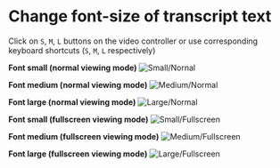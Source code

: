# Change font-size of transcript text

Click on `S`, `M`, `L` buttons on the video controller or use corresponding keyboard shortcuts (`S`, `M`, `L` respectively)

**Font small (normal viewing mode)**
![Small/Nornal](ttps://gyazo.com/af0aacfa97ae85415f2229e930d742c2.png)

**Font medium (normal viewing mode)**
![Medium/Normal](https://gyazo.com/05d1a5f4cfe5e1d445edfc1a8c086102.png)

**Font large (normal viewing mode)**
![Large/Normal](https://gyazo.com/d3d059d2651767ab2cb6ccb604ed306b.png)

**Font small (fullscreen viewing mode)**
![Small/Fullscreen](https://gyazo.com/22cc8b4eb8e7d01e9a3322c9c6596d74.png)

**Font medium (fullscreen viewing mode)**
![Medium/Fullscreen](https://gyazo.com/dc0edcfa3218155dc06b48a98bd930f0.png)

**Font large (fullscreen viewing mode)**
![Large/Fullscreen](https://gyazo.com/e16ad604d7ccdbf36e105e0042663f1b.png)

